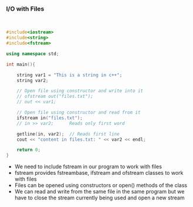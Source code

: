 ### I/O with Files

<br>

```c++
#include<iostream>
#include<string>
#include<fstream>

using namespace std;

int main(){

    string var1 = "This is a string in c++";
    string var2;

    // Open file using constructor and write into it
    // ofstream out("files.txt");
    // out << var1;

    // Open file using constructor and read from it
    ifstream in("files.txt");
    // in >> var2;      Reads only first word

    getline(in, var2);  // Reads first line
    cout << "content in files.txt: " << var2 << endl;

    return 0;
}
```

- We need to include fstream in our program to work with files
- fstream provides fstreambase, ifstream and ofstream classes to work with files
- Files can be opened using constructors or open() methods of the class
- We can read and write from the same file in the same program but we have to close the stream currently being used and open a new stream
